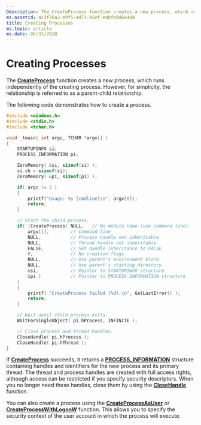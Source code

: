 ```yaml
---
Description: The CreateProcess function creates a new process, which runs independently of the creating process. However, for simplicity, the relationship is referred to as a parent-child relationship.
ms.assetid: 4c3f76a3-e9f5-4d73-b5ef-eabfa9d6e4d4
title: Creating Processes
ms.topic: article
ms.date: 05/31/2018
---
```


# Creating Processes

The [**CreateProcess**](/windows/win32/api/processthreadsapi/nf-processthreadsapi-createprocessa) function creates a new process, which runs independently of the creating process. However, for simplicity, the relationship is referred to as a parent-child relationship.

The following code demonstrates how to create a process.


```C++
#include <windows.h>
#include <stdio.h>
#include <tchar.h>

void _tmain( int argc, TCHAR *argv[] )
{
    STARTUPINFO si;
    PROCESS_INFORMATION pi;

    ZeroMemory( &si, sizeof(si) );
    si.cb = sizeof(si);
    ZeroMemory( &pi, sizeof(pi) );

    if( argc != 2 )
    {
        printf("Usage: %s [cmdline]\n", argv[0]);
        return;
    }

    // Start the child process. 
    if( !CreateProcess( NULL,   // No module name (use command line)
        argv[1],        // Command line
        NULL,           // Process handle not inheritable
        NULL,           // Thread handle not inheritable
        FALSE,          // Set handle inheritance to FALSE
        0,              // No creation flags
        NULL,           // Use parent's environment block
        NULL,           // Use parent's starting directory 
        &si,            // Pointer to STARTUPINFO structure
        &pi )           // Pointer to PROCESS_INFORMATION structure
    ) 
    {
        printf( "CreateProcess failed (%d).\n", GetLastError() );
        return;
    }

    // Wait until child process exits.
    WaitForSingleObject( pi.hProcess, INFINITE );

    // Close process and thread handles. 
    CloseHandle( pi.hProcess );
    CloseHandle( pi.hThread );
}
```



If [**CreateProcess**](/windows/win32/api/processthreadsapi/nf-processthreadsapi-createprocessa) succeeds, it returns a [**PROCESS\_INFORMATION**](/windows/win32/api/processthreadsapi/ns-processthreadsapi-process_information) structure containing handles and identifiers for the new process and its primary thread. The thread and process handles are created with full access rights, although access can be restricted if you specify security descriptors. When you no longer need these handles, close them by using the [**CloseHandle**](/windows/desktop/api/handleapi/nf-handleapi-closehandle) function.

You can also create a process using the [**CreateProcessAsUser**](/windows/win32/api/processthreadsapi/nf-processthreadsapi-createprocessasusera) or [**CreateProcessWithLogonW**](/windows/desktop/api/WinBase/nf-winbase-createprocesswithlogonw) function. This allows you to specify the security context of the user account in which the process will execute.

 

 